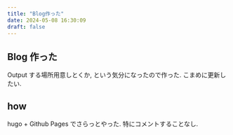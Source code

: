```yaml
---
title: "Blog作った"
date: 2024-05-08 16:30:09
draft: false
---
```


## Blog 作った
Output する場所用意しとくか, という気分になったので作った.
こまめに更新したい.

## how
hugo + Github Pages でさらっとやった.
特にコメントすることなし.

